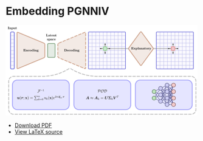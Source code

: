 # Embedding PGNNIV

[![Preview](embedding_models_pgnniv_fig.jpg)](embedding_models_pgnniv_fig.jpg)

- [Download PDF](embedding_models_pgnniv_fig.pdf)
- [View LaTeX source](embedding_models_pgnniv.tex)